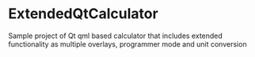 # ExtendedQtCalculator
Sample project of Qt qml based calculator that includes extended functionality as multiple overlays, programmer mode and unit conversion
